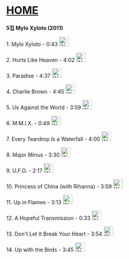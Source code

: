 # [HOME](https://github.com/GeekInTheClass/Coldplay/blob/master/README.md#album-history)

**5집 Mylo Xyloto (2011)**

<p>1. Mylo Xyloto - 0:43 <a href="https://www.youtube.com/watch?v=ZRxtFTozMwI&index=1&list=PLATeyS5bPJiHjg2ifvVh4g3N2G7885SYl">
<img border="0" alt="W3Schools" src="https://cdn1.iconfinder.com/data/icons/logotypes/32/youtube-128.png" width="25" height="25">
</a></p>

<p>2. Hurts Like Heaven - 4:02 <a href="https://www.youtube.com/watch?v=qCBxdhSbM8o&list=PLATeyS5bPJiHjg2ifvVh4g3N2G7885SYl&index=2">
<img border="0" alt="W3Schools" src="https://cdn1.iconfinder.com/data/icons/logotypes/32/youtube-128.png" width="25" height="25">
</a></p>

<p>3. Paradise - 4:37 <a href="https://www.youtube.com/watch?v=GRip-kvFJJY&list=PLATeyS5bPJiHjg2ifvVh4g3N2G7885SYl&index=3">
<img border="0" alt="W3Schools" src="https://cdn1.iconfinder.com/data/icons/logotypes/32/youtube-128.png" width="25" height="25">
</a></p>

<p>4. Charlie Brown - 4:45 <a href="https://www.youtube.com/watch?v=PI7vG_22OHM&index=4&list=PLATeyS5bPJiHjg2ifvVh4g3N2G7885SYl">
<img border="0" alt="W3Schools" src="https://cdn1.iconfinder.com/data/icons/logotypes/32/youtube-128.png" width="25" height="25">
</a></p>

<p>5. Us Against the World - 3:59 <a href="https://www.youtube.com/watch?v=NN9HwtT6uLg&index=5&list=PLATeyS5bPJiHjg2ifvVh4g3N2G7885SYl">
<img border="0" alt="W3Schools" src="https://cdn1.iconfinder.com/data/icons/logotypes/32/youtube-128.png" width="25" height="25">
</a></p>

<p>6. M.M.I.X. - 0:49 <a href="https://www.youtube.com/watch?v=NACi5DEgze0&list=PLATeyS5bPJiHjg2ifvVh4g3N2G7885SYl&index=6">
<img border="0" alt="W3Schools" src="https://cdn1.iconfinder.com/data/icons/logotypes/32/youtube-128.png" width="25" height="25">
</a></p>

<p>7. Every Teardrop Is a Waterfall - 4:00 <a href="https://www.youtube.com/watch?v=ZNtfo7A_V70&index=7&list=PLATeyS5bPJiHjg2ifvVh4g3N2G7885SYl">
<img border="0" alt="W3Schools" src="https://cdn1.iconfinder.com/data/icons/logotypes/32/youtube-128.png" width="25" height="25">
</a></p>

<p>8. Major Minus - 3:30 <a href="https://www.youtube.com/watch?v=EsDmdXmgQ2s&list=PLATeyS5bPJiHjg2ifvVh4g3N2G7885SYl&index=8">
<img border="0" alt="W3Schools" src="https://cdn1.iconfinder.com/data/icons/logotypes/32/youtube-128.png" width="25" height="25">
</a></p>

<p>9. U.F.O. - 2:17 <a href="https://www.youtube.com/watch?v=f3hzOqOZNRI&list=PLATeyS5bPJiHjg2ifvVh4g3N2G7885SYl&index=9">
<img border="0" alt="W3Schools" src="https://cdn1.iconfinder.com/data/icons/logotypes/32/youtube-128.png" width="25" height="25">
</a></p>

<p>10. Princess of China (with Rihanna) - 3:59 <a href="https://www.youtube.com/watch?v=b1NimUPiROI&list=PLATeyS5bPJiHjg2ifvVh4g3N2G7885SYl&index=10">
<img border="0" alt="W3Schools" src="https://cdn1.iconfinder.com/data/icons/logotypes/32/youtube-128.png" width="25" height="25">
</a></p>

<p>11. Up in Flames - 3:13 <a href="https://www.youtube.com/watch?v=hx7FN1LHphk&index=11&list=PLATeyS5bPJiHjg2ifvVh4g3N2G7885SYl">
<img border="0" alt="W3Schools" src="https://cdn1.iconfinder.com/data/icons/logotypes/32/youtube-128.png" width="25" height="25">
</a></p>

<p>12. A Hopeful Transmission - 0:33 <a href="https://www.youtube.com/watch?v=Jm1Jo28MidA&list=PLATeyS5bPJiHjg2ifvVh4g3N2G7885SYl&index=12">
<img border="0" alt="W3Schools" src="https://cdn1.iconfinder.com/data/icons/logotypes/32/youtube-128.png" width="25" height="25">
</a></p>

<p>13. Don't Let It Break Your Heart - 3:54 <a href="https://www.youtube.com/watch?v=BNRey1L51zY&index=13&list=PLATeyS5bPJiHjg2ifvVh4g3N2G7885SYl">
<img border="0" alt="W3Schools" src="https://cdn1.iconfinder.com/data/icons/logotypes/32/youtube-128.png" width="25" height="25">
</a></p>

<p>14. Up with the Birds - 3:45 <a href="https://www.youtube.com/watch?v=OhLJfw3t5hE&list=PLATeyS5bPJiHjg2ifvVh4g3N2G7885SYl&index=14">
<img border="0" alt="W3Schools" src="https://cdn1.iconfinder.com/data/icons/logotypes/32/youtube-128.png" width="25" height="25">
</a></p>

